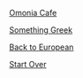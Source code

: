 
[Omonia Cafe](https://omoniacafe.com/)

[Something Greek](https://www.somethinggreek.com/)

[Back to European](../European/european.md)

[Start Over](../home.md)